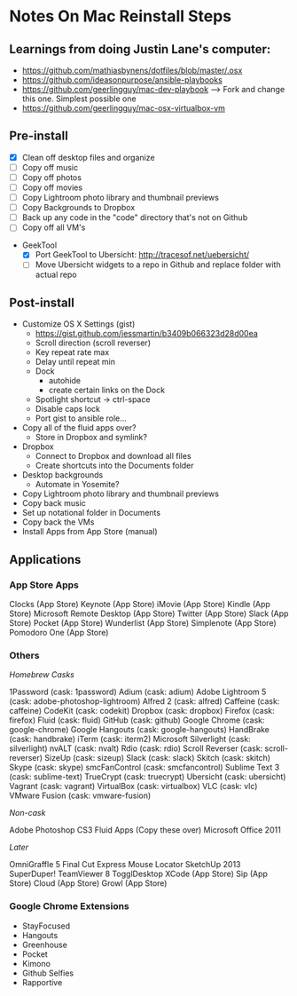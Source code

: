 # Notes On Mac Reinstall Steps

## Learnings from doing Justin Lane's computer:

- https://github.com/mathiasbynens/dotfiles/blob/master/.osx
- https://github.com/ideasonpurpose/ansible-playbooks
- https://github.com/geerlingguy/mac-dev-playbook --> Fork and change this one. Simplest possible one
- https://github.com/geerlingguy/mac-osx-virtualbox-vm

## Pre-install

- [x] Clean off desktop files and organize
- [ ] Copy off music
- [ ] Copy off photos
- [ ] Copy off movies
- [ ] Copy Lightroom photo library and thumbnail previews
- [ ] Copy Backgrounds to Dropbox
- [ ] Back up any code in the "code" directory that's not on Github
- [ ] Copy off all VM's
- GeekTool
    - [x] Port GeekTool to Ubersicht: http://tracesof.net/uebersicht/
    - [ ] Move Ubersicht widgets to a repo in Github and replace folder with actual repo

## Post-install

- Customize OS X Settings (gist)
    - https://gist.github.com/jessmartin/b3409b066323d28d00ea
    - Scroll direction (scroll reverser)
    - Key repeat rate max
    - Delay until repeat min
    - Dock 
        - autohide
        - create certain links on the Dock
    - Spotlight shortcut -> ctrl-space
    - Disable caps lock
    - Port gist to ansible role...
- Copy all of the fluid apps over?
    - Store in Dropbox and symlink?
- Dropbox
    - Connect to Dropbox and download all files
    - Create shortcuts into the Documents folder
- Desktop backgrounds
    - Automate in Yosemite?
- Copy Lightroom photo library and thumbnail previews
- Copy back music
- Set up notational folder in Documents
- Copy back the VMs
- Install Apps from App Store (manual)

## Applications

### App Store Apps

Clocks (App Store)
Keynote (App Store)
iMovie (App Store)
Kindle (App Store)
Microsoft Remote Desktop (App Store)
Twitter (App Store)
Slack (App Store)
Pocket (App Store)
Wunderlist (App Store)
Simplenote (App Store)
Pomodoro One (App Store)

### Others

*Homebrew Casks*

1Password (cask: 1password)
Adium (cask: adium)
Adobe Lightroom 5 (cask: adobe-photoshop-lightroom)
Alfred 2 (cask: alfred)
Caffeine (cask: caffeine)
CodeKit (cask: codekit)
Dropbox (cask: dropbox)
Firefox (cask: firefox)
Fluid (cask: fluid)
GitHub (cask: github)
Google Chrome (cask: google-chrome)
Google Hangouts (cask: google-hangouts)
HandBrake (cask: handbrake)
iTerm (cask: iterm2)
Microsoft Silverlight (cask: silverlight)
nvALT (cask: nvalt)
Rdio (cask: rdio)
Scroll Reverser (cask: scroll-reverser)
SizeUp (cask: sizeup)
Slack (cask: slack)
Skitch (cask: skitch)
Skype (cask: skype)
smcFanControl (cask: smcfancontrol)
Sublime Text 3 (cask: sublime-text)
TrueCrypt (cask: truecrypt)
Ubersicht (cask: ubersicht)
Vagrant (cask: vagrant)
VirtualBox (cask: virtualbox)
VLC (cask: vlc)
VMware Fusion (cask: vmware-fusion)

*Non-cask*

Adobe Photoshop CS3
Fluid Apps (Copy these over)
Microsoft Office 2011

*Later*

OmniGraffle 5
Final Cut Express
Mouse Locator
SketchUp 2013
SuperDuper!
TeamViewer 8
TogglDesktop
XCode (App Store)
Sip (App Store)
Cloud (App Store)
Growl (App Store)

### Google Chrome Extensions

- StayFocused
- Hangouts
- Greenhouse
- Pocket
- Kimono
- Github Selfies
- Rapportive
